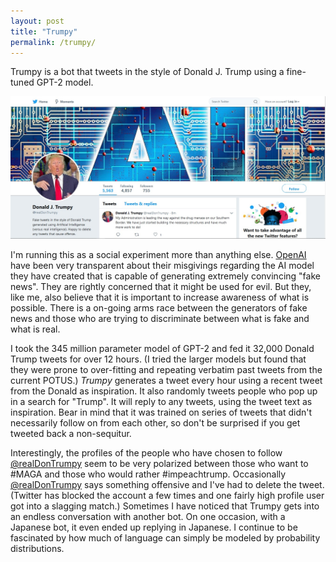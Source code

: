 ```yaml
---
layout: post
title: "Trumpy"
permalink: /trumpy/
---
```

Trumpy is a bot that tweets in the style of Donald J. Trump using a fine-tuned GPT-2 model.
<!--more-->
![Trumpy](/assets/trumpy.jpg)

I'm running this as a social experiment more than anything else. [OpenAI](https://openai.com/blog/better-language-models/) have been very transparent about their misgivings regarding the AI model they have created that is capable of generating extremely convincing "fake news". They are rightly concerned that it might be used for evil. But they, like me, also believe that it is important to increase awareness of what is possible. There is a on-going arms race between the generators of fake news and those who are trying to discriminate between what is fake and what is real.

I took the 345 million parameter model of GPT-2 and fed it 32,000 Donald Trump tweets for over 12 hours. (I tried the larger models but found that they were prone to over-fitting and repeating verbatim past tweets from the current POTUS.) *Trumpy* generates a tweet every hour using a recent tweet from the Donald as inspiration. It also randomly tweets people who pop up in a search for "Trump". It will reply to any tweets, using the tweet text as inspiration. Bear in mind that it was trained on series of tweets that didn't necessarily follow on from each other, so don't be surprised if you get tweeted back a non-sequitur.

Interestingly, the profiles of the people who have chosen to follow [@realDonTrumpy](https://twitter.com/realDonTrumpy) seem to be very polarized between those who want to #MAGA and those who would rather #impeachtrump. Occasionally [@realDonTrumpy](https://twitter.com/realDonTrumpy) says something offensive and I've had to delete the tweet. (Twitter has blocked the account a few times and one fairly high profile user got into a slagging match.) Sometimes I have noticed that Trumpy gets into an endless conversation with another bot. On one occasion, with a Japanese bot, it even ended up replying in Japanese. I continue to be fascinated by how much of language can simply be modeled by probability distributions.
